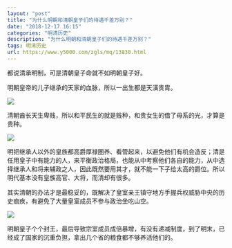 ```yaml
---
layout: "post"
title: "为什么明朝和清朝皇子们的待遇千差万别？"
date: "2018-12-17 16:15"
categories: "明清历史"
description: "为什么明朝和清朝皇子们的待遇千差万别？"
tags: 明清历史
url: https://www.y5000.com/zgls/mq/13830.html
---
```






都说清承明制，可是清朝皇子命就不如明朝皇子好。

明朝皇帝的儿子继承的天家的血脉，所以一出生都是天潢贵胄。

![](https://img.y5000.com/uploads/allimg/170216/8-1F216161K1133.jpg)

清朝酋长天生卑贱，所以和平民生的就是贱种，和贵女生的借了母系的光，才算是贵种。

![](https://img.y5000.com/uploads/allimg/170216/8-1F216161J2959.jpg)

明把继承人以外的皇族都高爵厚禄圈养、看管起来，以避免他们有机会造反；清是任用皇子中有能力的人，来平衡政治格局，也能从中考察他们各自的能力，从中选择继承人和将来辅政之人，因此既然要用其才，就不能一下子给太高的爵位。所以明代基本没有皇族高官、大将，而清却有很多。

其实清朝的办法才是最稳妥的，既解决了皇室亲王镇守地方手握兵权威胁中央的历史痼疾，有避免了大量皇室成员不参与政治坐吃山空。

![](https://img.y5000.com/uploads/allimg/170216/8-1F216161H9296.jpg)

明朝皇子个个封王，最后导致宗室成员成倍暴增，有没有递减制度，到了明末，已经成了国家的沉重负担，拿出几个省的粮食都不够养活他们的。
